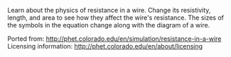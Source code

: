 Learn about the physics of resistance in a wire. Change its resistivity, length, and area to see how they affect the wire's resistance. The sizes of the symbols in the equation change along with the diagram of a wire.

Ported from: http://phet.colorado.edu/en/simulation/resistance-in-a-wire
Licensing information: http://phet.colorado.edu/en/about/licensing